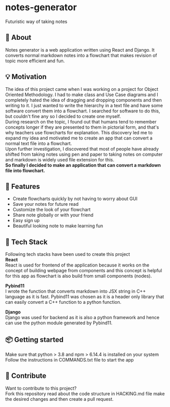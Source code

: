 # notes-generator
Futuristic way of taking notes

## 📓 About
Notes generator is a web application written using React and Django. It converts normal markdown notes into a flowchart that makes revision of topic more efficient and fun. 

## 💡 Motivation
The idea of this project came when I was working on a project for Object Oriented Methodology. I had to make class and Use Case diagrams and I completely hated the idea of dragging and dropping components and then writing to it. I just wanted to write the hierarchy in a text file and have some software convert them into a flowchart. I searched for software to do this, but couldn't fine any so I decided to create one myself. <br>
During research on the topic, I found out that humans tend to remember concepts longer if they are presented to them in pictorial form, and that's why teachers use flowcharts for explanation. This discovery led me to expand my idea and motivated me to create an app that can convert a normal text file into a flowchart.<br>
Upon further investigation, I discovered that most of people have already shifted from taking notes using pen and paper to taking notes on computer and markdown is widely used file extension for this.<br>
<b>So finally I decided to make an application that can convert a markdown file into flowchart.</b>


## 🚀 Features
<ul>
    <li> Create flowcharts quickly by not having to worry about GUI </li>
    <li> Save your notes for future read </li>
    <li> Customize the look of your flowchart </li>
    <li> Share note globally or with your friend </li>
    <li> Easy sign up </li>
    <li> Beautiful looking note to make learning fun </li>
</ul>

## 🤖 Tech Stack
Following tech stacks have been used to create this project <br>
<b>React</b><br>
React is used for frontend of the application because it works on the concept of building webpage from components and this concept is helpful for this app as flowchart is also build from small components (nodes).

<b>Pybind11 </b><br>
I wrote the function that converts markdown into JSX string in C++ language as it is fast. Pybind11 was chosen as it is a header only library that can easily convert a C++ function to a python function.

<b>Django </b><br>
Django was used for backend as it is also a python framework and hence can use the python module generated by Pybind11.

## 📦 Getting started
Make sure that python > 3.8 and npm > 6.14.4 is installed on your system <br>
Follow the instructions in COMMANDS.txt file to start the app

## 🔨 Contribute
Want to contribute to this project? <br>
Fork this repository read about the code structure in HACKING.md file make the desired changes and then create a pull request.
